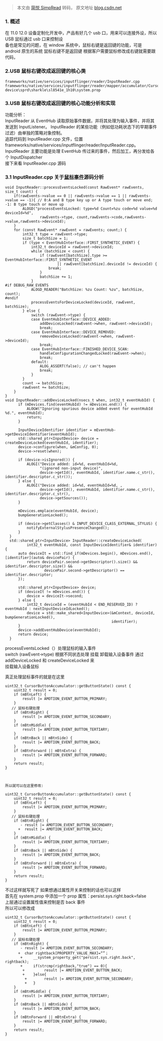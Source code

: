 > 本文由 [简悦 SimpRead](http://ksria.com/simpread/) 转码， 原文地址 [blog.csdn.net](https://blog.csdn.net/baidu_41666295/article/details/124806968)

### 1. 概述

在 11.0 12.0 设备定制化开发中，产品有好几个 usb 口，用来可以连接外设，所以 USB 鼠标通过 usb 口来控制设  
备也是常见的问题，在 window 系统中，鼠标右键是返回键的功能，可是 android 原生的系统 鼠标右键不是返回键 根据客户需要鼠标修改成右键就需要跟代码，

### 2.USB 鼠标右键改成返回键的核心类

```
frameworks/native/services/inputflinger/reader/InputReader.cpp
frameworks/native/services/inputflinger/reader/mapper/accumulator/CursorButtonAccumulator.cpp
device\sprd\sharkle\sl8541e_1h10\system.prop

```

### 3.USB 鼠标右键改成返回键的核心功能分析和实现

功能分析：  
InputReader 从 EventHub 读取原始事件数据，并将其处理为输入事件，并将其发送到 InputListener。 InputReader 的某些功能（例如低功耗状态下的早期事件过滤）由单独的策略对象控制。  
追踪代码到 InputReader.cpp 文件，位置 frameworks/native/services/inputflinger/reader/InputReader.cpp。InputReader 主要功能是处理 EventHub 传过来的事件，然后加工，再分发给各个 InputDispatcher  
接下来看 InputReader.cpp 源码

### 3.1 InputReader.cpp 关于[鼠标事件](https://so.csdn.net/so/search?q=%E9%BC%A0%E6%A0%87%E4%BA%8B%E4%BB%B6&spm=1001.2101.3001.7020)源码分析

```
void InputReader::processEventsLocked(const RawEvent* rawEvents, size_t count) {
    if(rawEvents->value == 0 || rawEvents->value == 1 || rawEvents->value == -1){ // 0:A and B type key up or A type touch or move end; -1: B type touch or move up
        ALOGD("processEventsLocked: type=%d Count=%zu code=%d value=%d deviceId=%d",
                rawEvents->type, count,rawEvents->code,rawEvents->value,rawEvents->deviceId);
    }
    for (const RawEvent* rawEvent = rawEvents; count;) {
        int32_t type = rawEvent->type;
        size_t batchSize = 1;
        if (type < EventHubInterface::FIRST_SYNTHETIC_EVENT) {
            int32_t deviceId = rawEvent->deviceId;
            while (batchSize < count) {
                if (rawEvent[batchSize].type >= EventHubInterface::FIRST_SYNTHETIC_EVENT
                        || rawEvent[batchSize].deviceId != deviceId) {
                    break;
                }
                batchSize += 1;
            }
#if DEBUG_RAW_EVENTS
            ALOGD_READER("BatchSize: %zu Count: %zu", batchSize, count);
#endif
            processEventsForDeviceLocked(deviceId, rawEvent, batchSize);
        } else {
            switch (rawEvent->type) {
            case EventHubInterface::DEVICE_ADDED:
                addDeviceLocked(rawEvent->when, rawEvent->deviceId);
                break;
            case EventHubInterface::DEVICE_REMOVED:
                removeDeviceLocked(rawEvent->when, rawEvent->deviceId);
                break;
            case EventHubInterface::FINISHED_DEVICE_SCAN:
                handleConfigurationChangedLocked(rawEvent->when);
                break;
            default:
                ALOG_ASSERT(false); // can't happen
                break;
            }
        }
        count -= batchSize;
        rawEvent += batchSize;
    }
}
void InputReader::addDeviceLocked(nsecs_t when, int32_t eventHubId) {
      if (mDevices.find(eventHubId) != mDevices.end()) {
          ALOGW("Ignoring spurious device added event for eventHubId %d.", eventHubId);
          return;
      }
  
      InputDeviceIdentifier identifier = mEventHub->getDeviceIdentifier(eventHubId);
      std::shared_ptr<InputDevice> device = createDeviceLocked(eventHubId, identifier);
      device->configure(when, &mConfig, 0);
      device->reset(when);
  
      if (device->isIgnored()) {
          ALOGI("Device added: id=%d, eventHubId=%d, 
                "(ignored non-input device)",
                device->getId(), eventHubId, identifier.name.c_str(), identifier.descriptor.c_str());
      } else {
          ALOGI("Device added: id=%d, eventHubId=%d, ,
                device->getId(), eventHubId, identifier.name.c_str(), identifier.descriptor.c_str(),
                device->getSources());
      }
  
      mDevices.emplace(eventHubId, device);
      bumpGenerationLocked();
  
      if (device->getClasses() & INPUT_DEVICE_CLASS_EXTERNAL_STYLUS) {
          notifyExternalStylusPresenceChanged();
      }
  }
  std::shared_ptr<InputDevice> InputReader::createDeviceLocked(
          int32_t eventHubId, const InputDeviceIdentifier& identifier) {
      auto deviceIt = std::find_if(mDevices.begin(), mDevices.end(), [identifier](auto& devicePair) {
          return devicePair.second->getDescriptor().size() && identifier.descriptor.size() &&
                  devicePair.second->getDescriptor() == identifier.descriptor;
      });
  
      std::shared_ptr<InputDevice> device;
      if (deviceIt != mDevices.end()) {
          device = deviceIt->second;
      } else {
          int32_t deviceId = (eventHubId < END_RESERVED_ID) ? eventHubId : nextInputDeviceIdLocked();
          device = std::make_shared<InputDevice>(&mContext, deviceId, bumpGenerationLocked(),
                                                 identifier);
      }
      device->addEventHubDevice(eventHubId);
      return device;
  }

```

processEventsLocked（）处理鼠标的输入事件  
switch (rawEvent->type) 根据不同状态处理 挂载 卸载输入设备事件 通过 addDeviceLocked 和 createDeviceLocked 来  
挂载输入设备鼠标

真正处理鼠标事件的就是在这里

```
uint32_t CursorButtonAccumulator::getButtonState() const {
    uint32_t result = 0;
    if (mBtnLeft) {
        result |= AMOTION_EVENT_BUTTON_PRIMARY;
    }
   // 鼠标右键处理
    if (mBtnRight) {
        result |= AMOTION_EVENT_BUTTON_SECONDARY;
    }
    if (mBtnMiddle) {
        result |= AMOTION_EVENT_BUTTON_TERTIARY;
    }
    if (mBtnBack || mBtnSide) {
        result |= AMOTION_EVENT_BUTTON_BACK;
    }
    if (mBtnForward || mBtnExtra) {
        result |= AMOTION_EVENT_BUTTON_FORWARD;
    }
    return result;
}

    

所以就可以在这里修改:

uint32_t CursorButtonAccumulator::getButtonState() const {
    uint32_t result = 0;
    if (mBtnLeft) {
        result |= AMOTION_EVENT_BUTTON_PRIMARY;
    }
   // 鼠标右键处理
    if (mBtnRight) {
       - result |= AMOTION_EVENT_BUTTON_SECONDARY;
      +  result |= AMOTION_EVENT_BUTTON_BACK;
    }
    if (mBtnMiddle) {
        result |= AMOTION_EVENT_BUTTON_TERTIARY;
    }
    if (mBtnBack || mBtnSide) {
        result |= AMOTION_EVENT_BUTTON_BACK;
    }
    if (mBtnForward || mBtnExtra) {
        result |= AMOTION_EVENT_BUTTON_FORWARD;
    }
    return result;
}

```

不过这样就写死了 如果想通过属性开关来控制的话也可以这样  
首先在 system.prop 中添加一个 prop 属性：persist.sys.right.back=false  
上层通过设置属性值来控制是否 back 事件  
所以可以修改成

```
uint32_t CursorButtonAccumulator::getButtonState() const {
    uint32_t result = 0;
    if (mBtnLeft) {
        result |= AMOTION_EVENT_BUTTON_PRIMARY;
    }
   // 鼠标右键处理
    if (mBtnRight) {
       - result |= AMOTION_EVENT_BUTTON_SECONDARY;
      +  char rightback[PROPERTY_VALUE_MAX]=“”；
       +     __system_property_get("persist.sys.right.back", rightback);
       +     if(strcmp(rightback,"true") == 0){
        +         result |= AMOTION_EVENT_BUTTON_BACK;
        +    }else{
         +        result |= AMOTION_EVENT_BUTTON_SECONDARY;
         +   }
    }
    if (mBtnMiddle) {
        result |= AMOTION_EVENT_BUTTON_TERTIARY;
    }
    if (mBtnBack || mBtnSide) {
        result |= AMOTION_EVENT_BUTTON_BACK;
    }
    if (mBtnForward || mBtnExtra) {
        result |= AMOTION_EVENT_BUTTON_FORWARD;
    }
    return result;
}

```